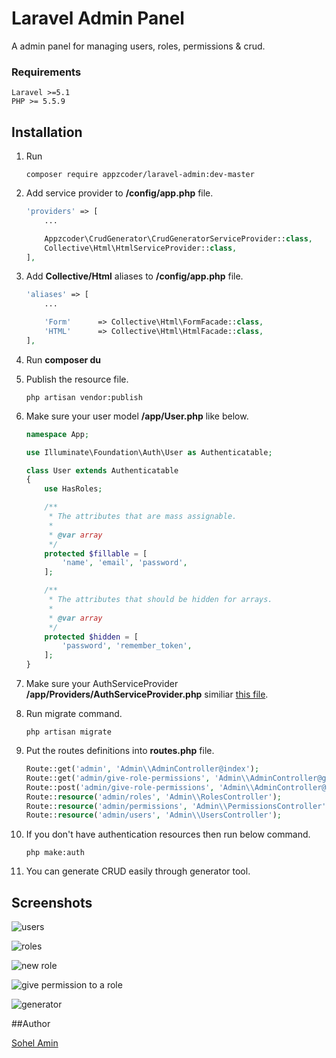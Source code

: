# Laravel Admin Panel
A admin panel for managing users, roles, permissions & crud.

### Requirements
    Laravel >=5.1
    PHP >= 5.5.9

## Installation

1. Run
    ```
    composer require appzcoder/laravel-admin:dev-master
    ```

2. Add service provider to **/config/app.php** file.
    ```php
    'providers' => [
        ...

        Appzcoder\CrudGenerator\CrudGeneratorServiceProvider::class,
        Collective\Html\HtmlServiceProvider::class,
    ],
    ```
3. Add **Collective/Html** aliases to **/config/app.php** file.
    ```php
    'aliases' => [
        ...

        'Form'      => Collective\Html\FormFacade::class,
        'HTML'      => Collective\Html\HtmlFacade::class,
    ],
    ```
4. Run **composer du**

5. Publish the resource file.
    ```
    php artisan vendor:publish
    ```

6. Make sure your user model **/app/User.php** like below.
    ```php
    namespace App;

    use Illuminate\Foundation\Auth\User as Authenticatable;

    class User extends Authenticatable
    {
        use HasRoles;

        /**
         * The attributes that are mass assignable.
         *
         * @var array
         */
        protected $fillable = [
            'name', 'email', 'password',
        ];

        /**
         * The attributes that should be hidden for arrays.
         *
         * @var array
         */
        protected $hidden = [
            'password', 'remember_token',
        ];
    }
    ```
7. Make sure your AuthServiceProvider **/app/Providers/AuthServiceProvider.php** similiar [this file](https://github.com/appzcoder/laravel-admin/blob/master/src/publish/Providers/AuthServiceProvider.php).

8. Run migrate command.
    ```
    php artisan migrate
    ```

9. Put the routes definitions into **routes.php** file.

    ```php
    Route::get('admin', 'Admin\\AdminController@index');
    Route::get('admin/give-role-permissions', 'Admin\\AdminController@getGiveRolePermissions');
    Route::post('admin/give-role-permissions', 'Admin\\AdminController@postGiveRolePermissions');
    Route::resource('admin/roles', 'Admin\\RolesController');
    Route::resource('admin/permissions', 'Admin\\PermissionsController');
    Route::resource('admin/users', 'Admin\\UsersController');
    ```

10. If you don't have authentication resources then run below command.
    ```
    php make:auth
    ```

11. You can generate CRUD easily through generator tool.


## Screenshots

![users](https://cloud.githubusercontent.com/assets/1708683/14051377/97bd54ee-f2ec-11e5-98b4-ebc8f11aaa10.png)

![roles](https://cloud.githubusercontent.com/assets/1708683/14051202/56c100fe-f2eb-11e5-87a1-bee47fd4b91b.png)

![new role](https://cloud.githubusercontent.com/assets/1708683/14051206/5e34c7da-f2eb-11e5-8164-8dce161d8621.png)

![give permission to a role](https://cloud.githubusercontent.com/assets/1708683/14051216/685f8f24-f2eb-11e5-8c4b-3c5575c62aa1.png)

![generator](https://cloud.githubusercontent.com/assets/1708683/14060938/6874fd52-f39d-11e5-96ca-a828856e70cc.png)


##Author

[Sohel Amin](http://www.sohelamin.com)
